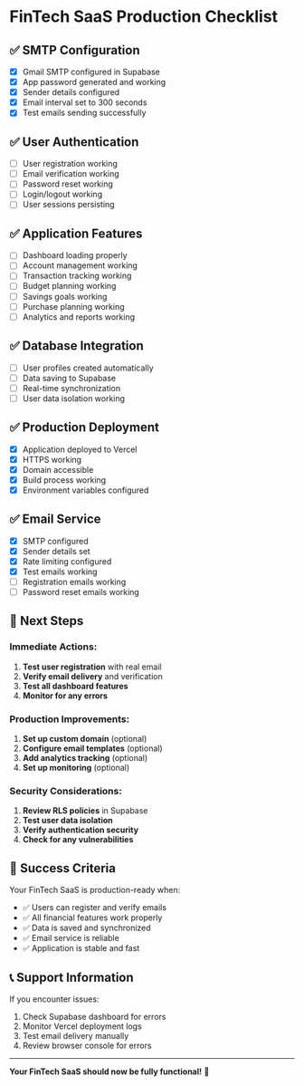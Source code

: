 # FinTech SaaS Production Checklist

## ✅ **SMTP Configuration**
- [x] Gmail SMTP configured in Supabase
- [x] App password generated and working
- [x] Sender details configured
- [x] Email interval set to 300 seconds
- [x] Test emails sending successfully

## ✅ **User Authentication**
- [ ] User registration working
- [ ] Email verification working
- [ ] Password reset working
- [ ] Login/logout working
- [ ] User sessions persisting

## ✅ **Application Features**
- [ ] Dashboard loading properly
- [ ] Account management working
- [ ] Transaction tracking working
- [ ] Budget planning working
- [ ] Savings goals working
- [ ] Purchase planning working
- [ ] Analytics and reports working

## ✅ **Database Integration**
- [ ] User profiles created automatically
- [ ] Data saving to Supabase
- [ ] Real-time synchronization
- [ ] User data isolation working

## ✅ **Production Deployment**
- [x] Application deployed to Vercel
- [x] HTTPS working
- [x] Domain accessible
- [x] Build process working
- [x] Environment variables configured

## ✅ **Email Service**
- [x] SMTP configured
- [x] Sender details set
- [x] Rate limiting configured
- [x] Test emails working
- [ ] Registration emails working
- [ ] Password reset emails working

## 🚀 **Next Steps**

### **Immediate Actions:**
1. **Test user registration** with real email
2. **Verify email delivery** and verification
3. **Test all dashboard features**
4. **Monitor for any errors**

### **Production Improvements:**
1. **Set up custom domain** (optional)
2. **Configure email templates** (optional)
3. **Add analytics tracking** (optional)
4. **Set up monitoring** (optional)

### **Security Considerations:**
1. **Review RLS policies** in Supabase
2. **Test user data isolation**
3. **Verify authentication security**
4. **Check for any vulnerabilities**

## 🎯 **Success Criteria**

Your FinTech SaaS is production-ready when:
- ✅ Users can register and verify emails
- ✅ All financial features work properly
- ✅ Data is saved and synchronized
- ✅ Email service is reliable
- ✅ Application is stable and fast

## 📞 **Support Information**

If you encounter issues:
1. Check Supabase dashboard for errors
2. Monitor Vercel deployment logs
3. Test email delivery manually
4. Review browser console for errors

---

**Your FinTech SaaS should now be fully functional!** 🎉 